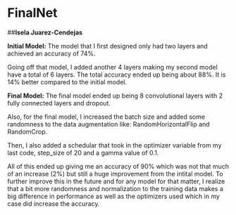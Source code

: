 # FinalNet
##**Isela Juarez-Cendejas**

**Initial Model:**
The model that I first designed only had two layers and achieved an accuracy of 74%.

Going off that model, I added another 4 layers making my second model have a total of 6 layers. The total accuracy ended up being about 88%. It is 14% better compared to the initial model.

**Final Model:**
The final model ended up being 8 convolutional layers with 2 fully connected layers and dropout.

Also, for the final model, I increased the batch size and added some randomness to the data augmentation like: RandomHorizontalFlip and RandomCrop.

Then, I also added a schedular that took in the optimizer variable from my last code, step_size of 20 and a gamma value of 0.1.

All of this ended up giving me an accuracy of 90% which was not that much of an increase (2%) but still a huge improvement from the intital model. To further improve this in the future and for any model for that matter, I realize that a bit more randomness and normalization to the training data makes a big difference in performance as well as the optimizers used which in my case did increase the accuracy.
